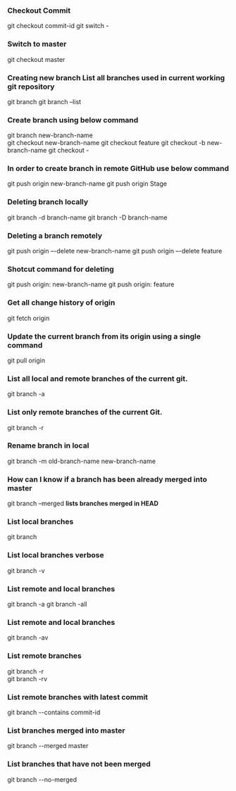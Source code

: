 ### Checkout Commit
git checkout commit-id
git switch -

### Switch to master
git checkout master

### Creating new branch List all branches used in current working git repository
git branch
git branch –list

### Create branch using below command
git branch  new-branch-name    
git checkout new-branch-name
git checkout feature
git checkout -b new-branch-name
git checkout - 

### In order to create branch in remote GitHub use below command
git push origin new-branch-name
git push origin Stage

### Deleting branch locally
git branch -d branch-name 
git branch -D branch-name

### Deleting a branch remotely
git push origin –-delete new-branch-name
git push origin –-delete feature

### Shotcut command for deleting
git push origin: new-branch-name
git push origin: feature

### Get all change history of origin
git fetch origin

### Update the current branch from its origin using a single command
git pull origin

### List all local and remote branches of the current git.
git branch -a

### List only remote branches of the current Git.
git branch -r

### Rename branch in local
git branch -m old-branch-name new-branch-name

### How can I know if a branch has been already merged into master
git branch –merged
**lists branches merged in HEAD**

### List local branches
git branch   		                

### List local branches verbose
git branch -v 

### List remote and local branches		        
git branch -a 
git branch -all 

### List remote and local branches		         
git branch -av

### List remote branches		       
git branch -r		                
git branch -rv

### List remote branches with latest commit		        
git branch --contains commit-id 

### List branches merged into master
git branch --merged master

### List branches that have not been merged 
git branch --no-merged  

